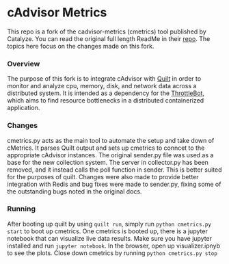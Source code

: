 # cAdvisor Metrics

This repo is a fork of the cadvisor-metrics (cmetrics) tool published by Catalyze. You can read the original full length ReadMe in their [repo](https://github.com/catalyzeio/cadvisor-metrics). The topics here focus on the changes made on this fork.

### Overview
The purpose of this fork is to integrate cAdvisor with [Quilt](https://github.com/quilt/) in order to monitor and analyze cpu, memory, disk, and network data across a distributed system. It is intended as a dependency for the [ThrottleBot](https://github.com/mchang6137/throttlebot), which aims to find resource bottlenecks in a distributed containerized application.

### Changes
cmetrics.py acts as the main tool to automate the setup and take down of cMetrics. It parses Quilt output and sets up cmetrics to conncet to the appropriate cAdvisor instances. The original sender.py file was used as a base for the new collection system. The server in collector.py has been removed, and it instead calls the poll function in sender. This is better suited for the purposes of quilt. Changes were also made to provide better integration with Redis and bug fixes were made to sender.py, fixing some of the outstanding bugs noted in the original docs.

### Running
After booting up quilt by using `quilt run`, simply run `python cmetrics.py start` to boot up cmetrics. One cmetrics is booted up, there is a jupyter notebook that can visualize live data results. Make sure you have jupyter installed and run `jupyter notebook`. In the browser, open up visualizer.ipnyb to see the plots.
Close down cmetrics by running `python cmetrics.py stop`
